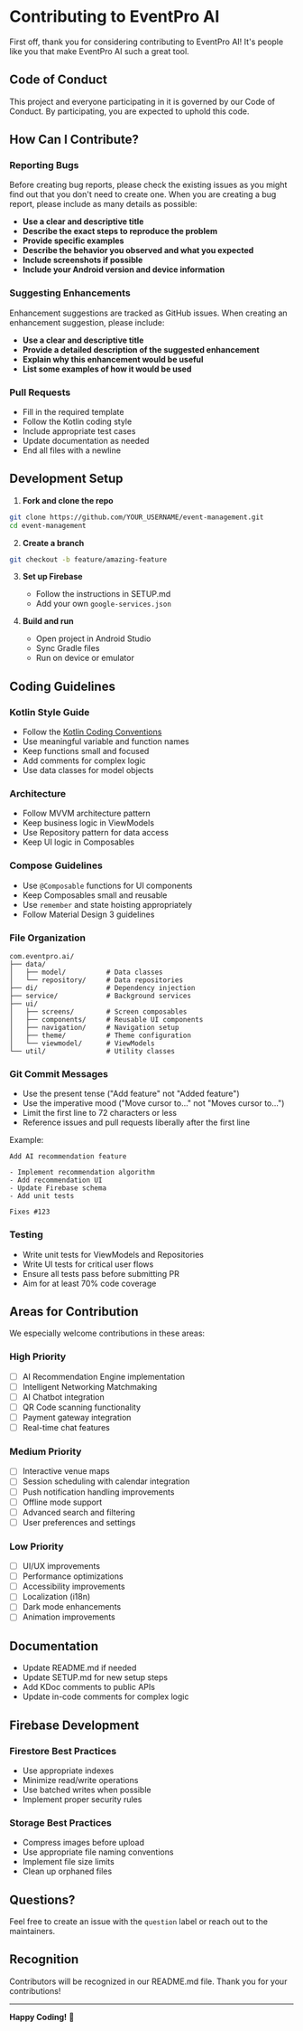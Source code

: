# Contributing to EventPro AI

First off, thank you for considering contributing to EventPro AI! It's people like you that make EventPro AI such a great tool.

## Code of Conduct

This project and everyone participating in it is governed by our Code of Conduct. By participating, you are expected to uphold this code.

## How Can I Contribute?

### Reporting Bugs

Before creating bug reports, please check the existing issues as you might find out that you don't need to create one. When you are creating a bug report, please include as many details as possible:

* **Use a clear and descriptive title**
* **Describe the exact steps to reproduce the problem**
* **Provide specific examples**
* **Describe the behavior you observed and what you expected**
* **Include screenshots if possible**
* **Include your Android version and device information**

### Suggesting Enhancements

Enhancement suggestions are tracked as GitHub issues. When creating an enhancement suggestion, please include:

* **Use a clear and descriptive title**
* **Provide a detailed description of the suggested enhancement**
* **Explain why this enhancement would be useful**
* **List some examples of how it would be used**

### Pull Requests

* Fill in the required template
* Follow the Kotlin coding style
* Include appropriate test cases
* Update documentation as needed
* End all files with a newline

## Development Setup

1. **Fork and clone the repo**
```bash
git clone https://github.com/YOUR_USERNAME/event-management.git
cd event-management
```

2. **Create a branch**
```bash
git checkout -b feature/amazing-feature
```

3. **Set up Firebase**
   - Follow the instructions in SETUP.md
   - Add your own `google-services.json`

4. **Build and run**
   - Open project in Android Studio
   - Sync Gradle files
   - Run on device or emulator

## Coding Guidelines

### Kotlin Style Guide

* Follow the [Kotlin Coding Conventions](https://kotlinlang.org/docs/coding-conventions.html)
* Use meaningful variable and function names
* Keep functions small and focused
* Add comments for complex logic
* Use data classes for model objects

### Architecture

* Follow MVVM architecture pattern
* Keep business logic in ViewModels
* Use Repository pattern for data access
* Keep UI logic in Composables

### Compose Guidelines

* Use `@Composable` functions for UI components
* Keep Composables small and reusable
* Use `remember` and state hoisting appropriately
* Follow Material Design 3 guidelines

### File Organization

```
com.eventpro.ai/
├── data/
│   ├── model/          # Data classes
│   └── repository/     # Data repositories
├── di/                 # Dependency injection
├── service/            # Background services
├── ui/
│   ├── screens/        # Screen composables
│   ├── components/     # Reusable UI components
│   ├── navigation/     # Navigation setup
│   ├── theme/          # Theme configuration
│   └── viewmodel/      # ViewModels
└── util/               # Utility classes
```

### Git Commit Messages

* Use the present tense ("Add feature" not "Added feature")
* Use the imperative mood ("Move cursor to..." not "Moves cursor to...")
* Limit the first line to 72 characters or less
* Reference issues and pull requests liberally after the first line

Example:
```
Add AI recommendation feature

- Implement recommendation algorithm
- Add recommendation UI
- Update Firebase schema
- Add unit tests

Fixes #123
```

### Testing

* Write unit tests for ViewModels and Repositories
* Write UI tests for critical user flows
* Ensure all tests pass before submitting PR
* Aim for at least 70% code coverage

## Areas for Contribution

We especially welcome contributions in these areas:

### High Priority
- [ ] AI Recommendation Engine implementation
- [ ] Intelligent Networking Matchmaking
- [ ] AI Chatbot integration
- [ ] QR Code scanning functionality
- [ ] Payment gateway integration
- [ ] Real-time chat features

### Medium Priority
- [ ] Interactive venue maps
- [ ] Session scheduling with calendar integration
- [ ] Push notification handling improvements
- [ ] Offline mode support
- [ ] Advanced search and filtering
- [ ] User preferences and settings

### Low Priority
- [ ] UI/UX improvements
- [ ] Performance optimizations
- [ ] Accessibility improvements
- [ ] Localization (i18n)
- [ ] Dark mode enhancements
- [ ] Animation improvements

## Documentation

* Update README.md if needed
* Update SETUP.md for new setup steps
* Add KDoc comments to public APIs
* Update in-code comments for complex logic

## Firebase Development

### Firestore Best Practices
* Use appropriate indexes
* Minimize read/write operations
* Use batched writes when possible
* Implement proper security rules

### Storage Best Practices
* Compress images before upload
* Use appropriate file naming conventions
* Implement file size limits
* Clean up orphaned files

## Questions?

Feel free to create an issue with the `question` label or reach out to the maintainers.

## Recognition

Contributors will be recognized in our README.md file. Thank you for your contributions!

---

**Happy Coding!** 🚀
